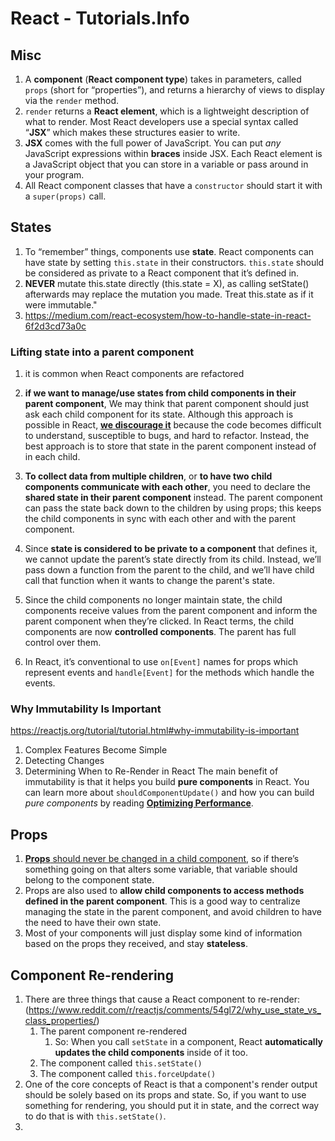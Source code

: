 # React - Tutorials.Info

## Misc

1. A **component** (**React component type**) takes in parameters, called `props` (short for “properties”), and returns a hierarchy of views to display via the `render` method.
2. `render` returns a **React element**, which is a lightweight description of what to render. Most React developers use a special syntax called “**JSX**” which makes these structures easier to write.
3. **JSX** comes with the full power of JavaScript. You can put *any* JavaScript expressions within **braces** inside JSX. Each React element is a JavaScript object that you can store in a variable or pass around in your program.
4. All React component classes that have a `constructor` should start it with a `super(props)` call.

## States

1. To “remember” things, components use **state**. React components can have state by setting `this.state` in their constructors. `this.state` should be considered as private to a React component that it’s defined in.
2. **NEVER** mutate this.state directly (this.state = X), as calling setState() afterwards may replace the mutation you made. Treat this.state as if it were immutable."
3. https://medium.com/react-ecosystem/how-to-handle-state-in-react-6f2d3cd73a0c

### **Lifting state into a parent component**

1. it is common when React components are refactored
2. **if we want to manage/use states from child components in their parent component**, We may think that parent component should just ask each child component for its state. Although this approach is possible in React, **<u>we discourage it</u>** because the code becomes difficult to understand, susceptible to bugs, and hard to refactor. Instead, the best approach is to store that state in the parent  component instead of in each child.
3. **To collect data from multiple children**, or **to have two child components communicate with each other**, you need to declare the **shared state in their parent component** instead. The parent component can pass the state back down to the children by using props; this keeps the child components in sync with each other and with the parent component.
4. Since **state is considered to be private to a component** that defines it, we cannot update the parent’s state directly from its child. Instead, we’ll pass down a function from the parent to the child, and we’ll have child call that function when it wants to change the parent's state.
5. Since the child components no longer maintain state, the child components receive values from the parent component and inform the parent component when they’re clicked. In React terms, the child components are now **controlled components**. The parent has full control over them.

1. In React, it’s conventional to use `on[Event]` names for props which represent events and `handle[Event]` for the methods which handle the events.

### **Why Immutability Is Important**

   https://reactjs.org/tutorial/tutorial.html#why-immutability-is-important

   1. Complex Features Become Simple
   2. Detecting Changes
   3. Determining When to Re-Render in React
      The main benefit of immutability is that it helps you build **pure components** in React. You can learn more about `shouldComponentUpdate()` and how you can build *pure components* by reading [**Optimizing Performance**](https://reactjs.org/docs/optimizing-performance.html#examples).

## **Props**

1. <u>**Props** should never be changed in a child component</u>, so if there’s something going on that alters some variable, that variable should belong to the component state.
2. Props are also used to **allow child components to access methods defined in the parent component**. This is a good way to centralize managing the state in the parent component, and avoid children to have the need to have their own state.
3. Most of your components will just display some kind of information based on the props they received, and stay **stateless**.

## Component Re-rendering

1. There are three things that cause a React component to re-render:
      (https://www.reddit.com/r/reactjs/comments/54gl72/why_use_state_vs_class_properties/)
      1. The parent component re-rendered
         1. So: When you call `setState` in a component, React **automatically updates the child components** inside of it too.
      2. The component called `this.setState()`
   3. The component called `this.forceUpdate()`
2. One of the core concepts of React is that a component's render output should be solely based on its props and state. So, if you want to use something for rendering, you should put it in state, and the correct way to do that is with `this.setState()`.
3. 
